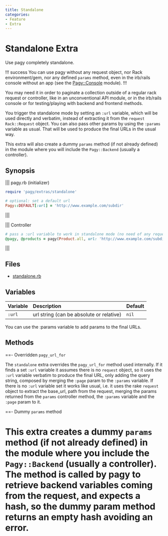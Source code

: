```yaml
---
title: Standalone
categories:
- Feature
- Extra
---
```


# Standalone Extra

Use pagy completely standalone.

!!! success 
You can use pagy without any request object, nor Rack environment/gem, nor any defined `params` method, even in the irb/rails console without an app (see the [Pagy::Console](/docs/api/console.md) module).
!!!

You may need it in order to paginate a collection outside of a regular rack request or controller, like in an unconventional API module, or in the irb/rails console or for testing/playing with backend and frontend methods.

You trigger the standalone mode by setting an `:url` variable, which will be used directly and verbatim, instead of extracting it from the `request` `Rack::Request` object. You can also pass other params by using the `:params` variable as usual. That will be used to produce the final URLs in the usual way.

This extra will also create a dummy `params` method (if not already defined) in the module where you will include the `Pagy::Backend` (usually a controller).

## Synopsis

||| pagy.rb (initializer)
```ruby
require 'pagy/extras/standalone'

# optional: set a default url
Pagy::DEFAULT[:url] = 'http://www.example.com/subdir'
```
|||

||| Controller
```ruby
# pass a :url variable to work in standalone mode (no need of any request object nor Rack env)
@pagy, @products = pagy(Product.all, url: 'http://www.example.com/subdir', params: {...})
```
|||

## Files

- [standalone.rb](https://github.com/ddnexus/pagy/blob/master/lib/pagy/extras/standalone.rb)

## Variables

| Variable | Description                              | Default |
|:---------|:-----------------------------------------|:--------|
| `:url`   | url string (can be absolute or relative) | `nil`   |

You can use the :params variable to add params to the final URLs.

## Methods

==- Overridden `pagy_url_for`

The `standalone` extra overrides the `pagy_url_for` method used internally. If it finds a set `:url` variable it assumes there is no `request` object, so it uses the `:url` variable verbatim to produce the final URL, only adding the query string, composed by merging the `:page` param to the `:params` variable. If there is no `:url` variable set it works like usual, i.e. it uses the rake `request` object to extract the base_url, path from the request, merging the params returned from the `params` controller method, the `:params` variable and the `:page` param to it.

==- Dummy `params` method

This extra creates a dummy `params` method (if not already defined) in the module where you include the `Pagy::Backend` (usually a controller). The method is called by pagy to retrieve backend variables coming from the request, and expects a hash, so the dummy param method returns an empty hash avoiding an error.
===
